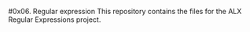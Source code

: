 #0x06. Regular expression
This repository contains the files for the ALX Regular Expressions project.
